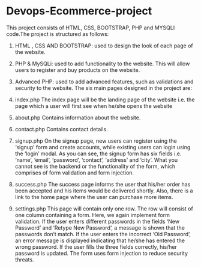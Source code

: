 # Devops-Ecommerce-project
This project consists of HTML, CSS, BOOTSTRAP, PHP and MYSQLI code.The project is structured as follows:
1) HTML , CSS AND BOOTSTRAP: used to design the look of each page of the website.
2) PHP & MySQLi: used to add functionality to the website. This will allow users to register and buy products on the website.
3) Advanced PHP: used to add advanced features, such as validations and security to the website.
The six main pages designed in the project are:
1) index.php
The index page will be the landing page of the website i.e. the page which a user will first see when he/she opens
the website

2) about.php
Contains information about the website.

3) contact.php
Contains contact details.

4) signup.php
On the signup page, new users can register using the ‘signup’ form and create accounts, while existing users can login using the ‘login’ modal. As you can see, the signup form has six fields i.e. ‘name’, ‘email’, ‘password’, ‘contact’, ‘address’ and ‘city’. What you cannot see is the backend or the functionality of the form, which comprises of form validation and form injection.

5) success.php
The success page informs the user that his/her order has been accepted and his items would be delivered shortly. Also, there is a link to the home page where the user can purchase more items.

6) settings.php
This page will contain only one row. The row will consist of one column containing a form. Here, we again implement form validation. If the user enters different passwords in the fields ‘New Password’ and ‘Retype New Password’, a message is shown that the passwords don’t match. If the user enters the incorrect ‘Old
Password’, an error message is displayed indicating that he/she has entered the wrong password. If the user fills the three fields correctly, his/her password is updated. The form uses form injection to reduce security threats.

